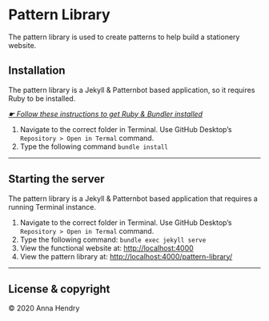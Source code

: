 # Pattern Library

The pattern library is used to create patterns to help build a stationery website.

## Installation

The pattern library is a Jekyll & Patternbot based application, so it requires Ruby to be installed.

[*☛ Follow these instructions to get Ruby & Bundler installed*](https://learn-the-web.algonquindesign.ca/courses/web-dev-4/install-more-developer-tools/)

1. Navigate to the correct folder in Terminal. Use GitHub Desktop’s `Repository > Open in Termal` command.
2. Type the following command `bundle install`

---

## Starting the server

The pattern library is a Jekyll & Patternbot based application that requires a running Terminal instance.

1. Navigate to the correct folder in Terminal. Use GitHub Desktop’s `Repository > Open in Termal` command.
2. Type the following command: `bundle exec jekyll serve`
3. View the functional website at: [http://localhost:4000](http://localhost:4000)
4. View the pattern library at: [http://localhost:4000/pattern-library/](http://localhost:4000/pattern-library/)

---

## License & copyright

© 2020 Anna Hendry
